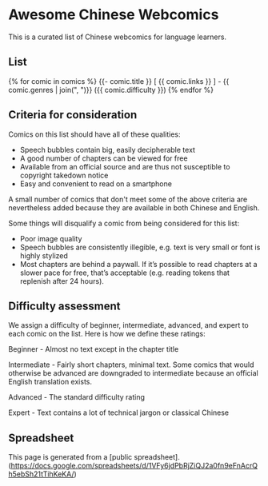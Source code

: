# Awesome Chinese Webcomics

This is a curated list of Chinese webcomics for language learners.

## List

{% for comic in comics %}
  {{- comic.title }} [ {{ comic.links }} ] - {{ comic.genres | join(", ")}} ({{ comic.difficulty }})
{% endfor %}

## Criteria for consideration

Comics on this list should have all of these qualities:

- Speech bubbles contain big, easily decipherable text
- A good number of chapters can be viewed for free
- Available from an official source and are thus not susceptible to copyright takedown notice
- Easy and convenient to read on a smartphone

A small number of comics that don't meet some of the above criteria are nevertheless added because they are available in both Chinese and English.

Some things will disqualify a comic from being considered for this list:

- Poor image quality
- Speech bubbles are consistently illegible, e.g. text is very small or font is highly stylized
- Most chapters are behind a paywall. If it’s possible to read chapters at a slower pace for free, that’s acceptable (e.g. reading tokens that replenish after 24 hours).

## Difficulty assessment

We assign a difficulty of beginner, intermediate, advanced, and expert to each comic on the list. Here is how we define these ratings:

Beginner - Almost no text except in the chapter title

Intermediate - Fairly short chapters, minimal text. Some comics that would otherwise be advanced are downgraded to intermediate because an official English translation exists.

Advanced - The standard difficulty rating

Expert - Text contains a lot of technical jargon or classical Chinese

## Spreadsheet

This page is generated from a [public spreadsheet].(https://docs.google.com/spreadsheets/d/1VFy6jdPbRjZiQJ2a0fn9eFnAcrQh5ebSh21tTihKeKA/)

